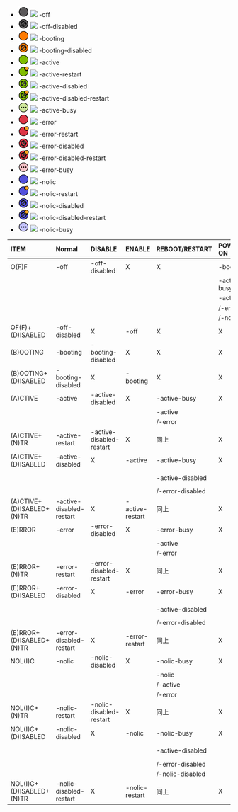 [1]: ../assets/images/list-terminal-off.png
[2]: ../assets/images/list-terminal-off-disabled.png
[3]: ../assets/images/list-terminal-booting.png
[4]: ../assets/images/list-terminal-booting-disabled.png
[5]: ../assets/images/list-terminal-active.png
[6]: ../assets/images/list-terminal-active-restart.png
[7]: ../assets/images/list-terminal-active-disabled.png
[8]: ../assets/images/list-terminal-active-disabled-restart.png
[9]: ../assets/images/list-terminal-active-busy.png
[10]: ../assets/images/list-terminal-error.png
[11]: ../assets/images/list-terminal-error-restart.png
[12]: ../assets/images/list-terminal-error-disabled.png
[13]: ../assets/images/list-terminal-error-disabled-restart.png
[14]: ../assets/images/list-terminal-error-busy.png
[15]: ../assets/images/list-terminal-nolic.png
[16]: ../assets/images/list-terminal-nolic-restart.png
[17]: ../assets/images/list-terminal-nolic-disabled.png
[18]: ../assets/images/list-terminal-nolic-disabled-restart.png
[19]: ../assets/images/list-terminal-nolic-busy.png
[20]: ../assets/images/item-terminal-off.png
[21]: ../assets/images/item-terminal-off-disabled.png
[22]: ../assets/images/item-terminal-booting.png
[23]: ../assets/images/item-terminal-booting-disabled.png
[24]: ../assets/images/item-terminal-active.png
[25]: ../assets/images/item-terminal-active-restart.png
[26]: ../assets/images/item-terminal-active-disabled.png
[27]: ../assets/images/item-terminal-active-disabled-restart.png
[28]: ../assets/images/item-terminal-active-busy.png
[29]: ../assets/images/item-terminal-error.png
[30]: ../assets/images/item-terminal-error-restart.png
[31]: ../assets/images/item-terminal-error-disabled.png
[32]: ../assets/images/item-terminal-error-disabled-restart.png
[33]: ../assets/images/item-terminal-error-busy.png
[34]: ../assets/images/item-terminal-nolic.png
[35]: ../assets/images/item-terminal-nolic-restart.png
[36]: ../assets/images/item-terminal-nolic-disabled.png
[37]: ../assets/images/item-terminal-nolic-disabled-restart.png
[38]: ../assets/images/item-terminal-nolic-busy.png

- ![-off][1] ![][20]						-off
- ![-off-disabled][2]	![][21]				-off-disabled
- ![-booting][3] ![][22]					-booting
- ![-booting-disabled][4] ![][23]			-booting-disabled
- ![-active][5] ![][24]						-active
- ![-active-restart][6] ![][25]				-active-restart
- ![-active-disabled][7] ![][26]			-active-disabled
- ![-active-disabled-restart][8] ![][27]	-active-disabled-restart
- ![-active-busy][9] ![][28]				-active-busy
- ![-error][10] ![][29]						-error
- ![-error-restart][11] ![][30]				-error-restart
- ![-error-disabled][12] ![][31]				-error-disabled
- ![-error-disabled-restart][13] ![][32]		-error-disabled-restart
- ![-error-busy][14] ![][33]					-error-busy
- ![-nolic][15] ![][34]						-nolic
- ![-nolic-restart][16] ![][35]				-nolic-restart
- ![-nolic-disabled][17] ![][36]				-nolic-disabled
- ![-nolic-disabled-restart][18] ![][37]		-nolic-disabled-restart
- ![-nolic-busy][19] ![][38]					-nolic-busy

|ITEM						|Normal						|DISABLE						|ENABLE			|REBOOT/RESTART		|POWER-ON				|POWER-OFF		|
|:--------------------------|:--------------------------|:------------------------------|:--------------|:------------------|:----------------------|:--------------|
|O(F)F						|-off						|-off-disabled					|X				|X					|-booting				|X 				|
|							|							|								|				|					| -active-busy			| 				|
|							|							|								|				|					| -active				| 				|
|							|							|								|	 			|					| /-error				| 				|
|							|							|								|	 			|					| /-nolic				| 				|
|OF(F)+(D)ISABLED			|-off-disabled				|X								|-off			|X					|X						|X 				|
|(B)OOTING					|-booting					|-booting-disabled				|X				|X					|X						|X 				|
|(B)OOTING+(D)ISABLED		|-booting-disabled			|X								|-booting		|X					|X						|X 				|
|(A)CTIVE					|-active					|-active-disabled				|X				|-active-busy		|X						|-active-busy 	|
|							|							|								|				| -active			|						| -off 			|
|							|							|								|				| /-error			|						| 				|
|(A)CTIVE+(N)TR				|-active-restart			|-active-disabled-restart		|X				|同上				|X						|同上 			|
|(A)CTIVE+(D)ISABLED		|-active-disabled			|X								|-active		|-active-busy		|X						|-active-busy 	|
|							|							|								|				| -active-disabled	|						| -off-disabled |
|							|							|								|				| /-error-disabled	|						| 				|
|(A)CTIVE+(D)ISABLED+(N)TR	|-active-disabled-restart	|X								|-active-restart|同上				|X						|同上 			|
|(E)RROR					|-error						|-error-disabled				|X				|-error-busy		|X						|-error-busy 	|
|							|							|								|				| -active			|						| -off 			|
|							|							|								|				| /-error			|						| 				|
|(E)RROR+(N)TR				|-error-restart				|-error-disabled-restart		|X				|同上				|X						|同上 			|
|(E)RROR+(D)ISABLED			|-error-disabled			|X								|-error			|-error-busy		|X						|-error-busy 	|
|							|							|								|				| -active-disabled	|						| -off-disabled |
|							|							|								|				| /-error-disabled	|						| 				|
|(E)RROR+(D)ISABLED+(N)TR	|-error-disabled-restart	|X								|-error-restart	|同上				|X						|同上 			|
|NOL(I)C					|-nolic						|-nolic-disabled				|X				|-nolic-busy		|X						|-nolic-busy 	|
|							|							|								|				| -nolic			|						| -off 			|
|							|							|								|				| /-active			|						| 				|
|							|							|								|				| /-error			|						| 				|
|NOL(I)C+(N)TR				|-nolic-restart				|-nolic-disabled-restart		|X				|同上				|X						|同上 			|
|NOL(I)C+(D)ISABLED			|-nolic-disabled			|X								|-nolic			|-nolic-busy		|X						|-nolic-busy 	|
|							|							|								|				| -active-disabled	|						| -off-disabled |
|							|							|								|				| /-error-disabled	|						| 				|
|							|							|								|				| /-nolic-disabled	|						| 				|
|NOL(I)C+(D)ISABLED+(N)TR	|-nolic-disabled-restart	|X								|-nolic-restart	|同上				|X						|同上 			|
